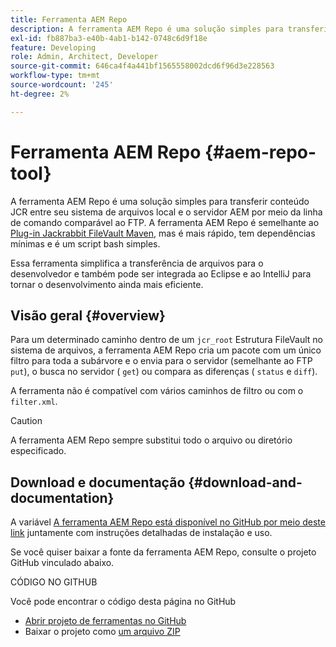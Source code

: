 ```yaml
---
title: Ferramenta AEM Repo
description: A ferramenta AEM Repo é uma solução simples para transferir conteúdo JCR entre seu sistema de arquivos local e o servidor AEM por meio da linha de comando comparável ao FTP.
exl-id: fb887ba3-e40b-4ab1-b142-0748c6d9f18e
feature: Developing
role: Admin, Architect, Developer
source-git-commit: 646ca4f4a441bf1565558002dcd6f96d3e228563
workflow-type: tm+mt
source-wordcount: '245'
ht-degree: 2%

---
```


# Ferramenta AEM Repo {#aem-repo-tool}

A ferramenta AEM Repo é uma solução simples para transferir conteúdo JCR entre seu sistema de arquivos local e o servidor AEM por meio da linha de comando comparável ao FTP. A ferramenta AEM Repo é semelhante ao [Plug-in Jackrabbit FileVault Maven](https://jackrabbit.apache.org/filevault-package-maven-plugin), mas é mais rápido, tem dependências mínimas e é um script bash simples.

Essa ferramenta simplifica a transferência de arquivos para o desenvolvedor e também pode ser integrada ao Eclipse e ao IntelliJ para tornar o desenvolvimento ainda mais eficiente.

## Visão geral {#overview}

Para um determinado caminho dentro de um `jcr_root` Estrutura FileVault no sistema de arquivos, a ferramenta AEM Repo cria um pacote com um único filtro para toda a subárvore e o envia para o servidor (semelhante ao FTP `put`), o busca no servidor ( `get`) ou compara as diferenças ( `status` e `diff`).

A ferramenta não é compatível com vários caminhos de filtro ou com o `filter.xml`.

>[!CAUTION]
>
>A ferramenta AEM Repo sempre substitui todo o arquivo ou diretório especificado.

## Download e documentação {#download-and-documentation}

A variável [A ferramenta AEM Repo está disponível no GitHub por meio deste link](https://github.com/Adobe-Marketing-Cloud/tools/tree/master/repo) juntamente com instruções detalhadas de instalação e uso.

Se você quiser baixar a fonte da ferramenta AEM Repo, consulte o projeto GitHub vinculado abaixo.

CÓDIGO NO GITHUB

Você pode encontrar o código desta página no GitHub

* [Abrir projeto de ferramentas no GitHub](https://github.com/Adobe-Marketing-Cloud/tools)
* Baixar o projeto como [um arquivo ZIP](https://github.com/Adobe-Marketing-Cloud/tools/archive/master.zip)
